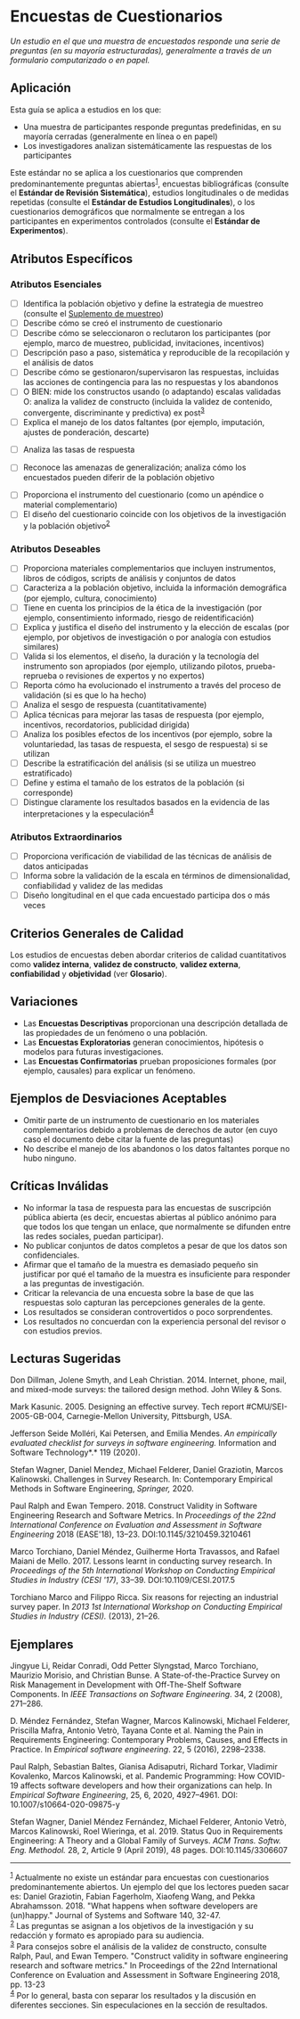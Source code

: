 # Encuestas de Cuestionarios 
<standard name="Questionnaire Surveys">

*Un estudio en el que una muestra de encuestados responde una serie de preguntas (en su mayoría estructuradas), generalmente a través de un formulario computarizado o en papel.*

## Aplicación

Esta guía se aplica a estudios en los que:

- Una muestra de participantes responde preguntas predefinidas, en su mayoría cerradas (generalmente en línea o en papel)
- Los investigadores analizan sistemáticamente las respuestas de los participantes  


Este estándar no se aplica a los cuestionarios que comprenden predominantemente preguntas abiertas<sup>[1](#myfootnote1)</sup>, encuestas bibliográficas (consulte el **Estándar de Revisión Sistemática**), estudios longitudinales o de medidas repetidas (consulte el **Estándar de Estudios Longitudinales**), o los cuestionarios demográficos que normalmente se entregan a los participantes en experimentos controlados (consulte el **Estándar de Experimentos**).


## Atributos Específicos

### Atributos Esenciales
<checklist name="Essential">

<intro>

<method>

- [ ]   Identifica la población objetivo y define la estrategia de muestreo (consulte el [Suplemento de muestreo](https://github.com/acmsigsoft/EmpiricalStandards/blob/master/Supplements/Sampling.md))
- [ ]  Describe cómo se creó el instrumento de cuestionario
- [ ]  Describe cómo se seleccionaron o reclutaron los participantes (por ejemplo, marco de muestreo, publicidad, invitaciones, incentivos)
- [ ]  Descripción paso a paso, sistemática y reproducible de la recopilación y el análisis de datos
- [ ]  Describe cómo se gestionaron/supervisaron las respuestas, incluidas las acciones de contingencia para las no respuestas y los abandonos
- [ ]  O BIEN: mide los constructos usando (o adaptando) escalas validadas
       O: analiza la validez de constructo (incluida la validez de contenido, convergente, discriminante y predictiva) ex post<sup>[3](#myfootnote3)</sup>
- [ ]  Explica el manejo de los datos faltantes (por ejemplo, imputación, ajustes de ponderación, descarte)

<results>

- [ ]	Analiza las tasas de respuesta

<discussion>

- [ ]	Reconoce las amenazas de generalización; analiza cómo los encuestados pueden diferir de la población objetivo

<other>	
	
- [ ]	Proporciona el instrumento del cuestionario (como un apéndice o material complementario) 	
- [ ]	El diseño del cuestionario coincide con los objetivos de la investigación y la población objetivo<sup>[2](#myfootnote2)</sup>
	
</checklist>
     
### Atributos Deseables 	
<checklist name="Desirable">

- [ ]	Proporciona materiales complementarios que incluyen instrumentos, libros de códigos, scripts de análisis y conjuntos de datos
- [ ]	Caracteriza a la población objetivo, incluida la información demográfica (por ejemplo, cultura, conocimiento)
- [ ]	Tiene en cuenta los principios de la ética de la investigación (por ejemplo, consentimiento informado, riesgo de reidentificación)
- [ ]	Explica y justifica el diseño del instrumento y la elección de escalas (por ejemplo, por objetivos de investigación o por analogía con estudios similares)
- [ ]	Valida si los elementos, el diseño, la duración y la tecnología del instrumento son apropiados (por ejemplo, utilizando pilotos, prueba-reprueba o revisiones de expertos y no expertos)
- [ ]	Reporta cómo ha evolucionado el instrumento a través del proceso de validación (si es que lo ha hecho)
- [ ]	Analiza el sesgo de respuesta (cuantitativamente)
- [ ]	Aplica técnicas para mejorar las tasas de respuesta (por ejemplo, incentivos, recordatorios, publicidad dirigida)
- [ ]	Analiza los posibles efectos de los incentivos (por ejemplo, sobre la voluntariedad, las tasas de respuesta, el sesgo de respuesta) si se utilizan
- [ ]	Describe la estratificación del análisis (si se utiliza un muestreo estratificado)
- [ ]	Define y estima el tamaño de los estratos de la población (si corresponde)
- [ ]	Distingue claramente los resultados basados en la evidencia de las interpretaciones y la especulación<sup>[4](#myfootnote4)</sup>
 </checklist>
     
### Atributos Extraordinarios	
<checklist name="Extraordinary">

- [ ]	Proporciona verificación de viabilidad de las técnicas de análisis de datos anticipadas
- [ ]	Informa sobre la validación de la escala en términos de dimensionalidad, confiabilidad y validez de las medidas
- [ ]   Diseño longitudinal en el que cada encuestado participa dos o más veces	
</checklist>

## Criterios Generales de Calidad

Los estudios de encuestas deben abordar criterios de calidad cuantitativos como **validez interna**, **validez de constructo**, **validez externa**, **confiabilidad** y **objetividad** (ver **Glosario**).

## Variaciones 

-   Las **Encuestas Descriptivas** proporcionan una descripción detallada de las propiedades de un fenómeno o una población.
-   Las **Encuestas Exploratorias** generan conocimientos, hipótesis o modelos para futuras investigaciones.
-   Las **Encuestas Confirmatorias** prueban proposiciones formales (por ejemplo, causales) para explicar un fenómeno.

## Ejemplos de Desviaciones Aceptables
- Omitir parte de un instrumento de cuestionario en los materiales complementarios debido a problemas de derechos de autor (en cuyo caso el documento debe citar la fuente de las preguntas)
- No describe el manejo de los abandonos o los datos faltantes porque no hubo ninguno.

## Críticas Inválidas

-   No informar la tasa de respuesta para las encuestas de suscripción pública abierta (es decir, encuestas abiertas al público anónimo para que todos los que tengan un enlace, que normalmente se difunden entre las redes sociales, puedan participar).
-   No publicar conjuntos de datos completos a pesar de que los datos son confidenciales.
-   Afirmar que el tamaño de la muestra es demasiado pequeño sin justificar por qué el tamaño de la muestra es insuficiente para responder a las preguntas de investigación.
-   Criticar la relevancia de una encuesta sobre la base de que las respuestas solo capturan las percepciones generales de la gente.
-   Los resultados se consideran controvertidos o poco sorprendentes.
-   Los resultados no concuerdan con la experiencia personal del revisor o con estudios previos.

## Lecturas Sugeridas

Don Dillman, Jolene Smyth, and Leah Christian. 2014. Internet, phone,
mail, and mixed-mode surveys: the tailored design method. John Wiley &
Sons.

Mark Kasunic. 2005. Designing an effective survey. Tech report
\#CMU/SEI-2005-GB-004, Carnegie-Mellon University, Pittsburgh, USA.

Jefferson Seide Molléri, Kai Petersen, and Emilia Mendes. *An
empirically evaluated checklist for surveys in software engineering.*
Information and Software Technology*.* 119 (2020).

Stefan Wagner, Daniel Mendez, Michael Felderer, Daniel Graziotin, Marcos
Kalinowski. Challenges in Survey Research. In: Contemporary Empirical
Methods in Software Engineering, *Springer,* 2020.

Paul Ralph and Ewan Tempero. 2018. Construct Validity in Software
Engineering Research and Software Metrics. In *Proceedings of the 22nd
International Conference on Evaluation and Assessment in Software
Engineering* 2018 (EASE'18), 13–23. DOI:10.1145/3210459.3210461

Marco Torchiano, Daniel Méndez, Guilherme Horta Travassos, and Rafael
Maiani de Mello. 2017. Lessons learnt in conducting survey research. In
*Proceedings of the 5th International Workshop on Conducting Empirical
Studies in Industry (CESI '17)*, 33–39. DOI:10.1109/CESI.2017.5

Torchiano Marco and Filippo Ricca. Six reasons for rejecting an
industrial survey paper. In *2013 1st International Workshop on
Conducting Empirical Studies in Industry (CESI).* (2013), 21–26.

## Ejemplares 

Jingyue Li, Reidar Conradi, Odd Petter Slyngstad, Marco Torchiano,
Maurizio Morisio, and Christian Bunse. A State-of-the-Practice Survey on
Risk Management in Development with Off-The-Shelf Software Components.
In *IEEE Transactions on Software Engineering*. 34, 2 (2008), 271–286.

D. Méndez Fernández, Stefan Wagner, Marcos Kalinowski, Michael Felderer,
Priscilla Mafra, Antonio Vetrò, Tayana Conte et al. Naming the Pain in
Requirements Engineering: Contemporary Problems, Causes, and Effects in
Practice. In *Empirical software engineering*. 22, 5 (2016), 2298–2338.

Paul Ralph, Sebastian Baltes, Gianisa Adisaputri, Richard Torkar,
Vladimir Kovalenko, Marcos Kalinowski, et al. Pandemic Programming: How
COVID-19 affects software developers and how their organizations can
help. In *Empirical Software Engineering*, 25, 6, 2020, 4927–4961. DOI:
10.1007/s10664-020-09875-y

Stefan Wagner, Daniel Méndez Fernández, Michael Felderer, Antonio Vetrò,
Marcos Kalinowski, Roel Wieringa, et al. 2019. Status Quo in
Requirements Engineering: A Theory and a Global Family of Surveys. *ACM
Trans. Softw. Eng. Methodol.* 28, 2, Article 9 (April 2019), 48 pages.
DOI:10.1145/3306607

---
<footnote><sup>[1](#myfootnote1)</sup> Actualmente no existe un estándar para encuestas con cuestionarios predominantemente abiertos. Un ejemplo del que los lectores pueden sacar es: Daniel Graziotin, Fabian Fagerholm, Xiaofeng Wang, and Pekka Abrahamsson. 2018. "What happens when software developers are (un)happy." Journal of Systems and Software 140, 32-47.</footnote><br>
<footnote><sup>[2](#myfootnote2)</sup> Las preguntas se asignan a los objetivos de la investigación y su redacción y formato es apropiado para su audiencia.</footnote><br>
<footnote><sup>[3](#myfootnote3)</sup> Para consejos sobre el análisis de la validez de constructo, consulte Ralph, Paul, and Ewan Tempero. "Construct validity in software engineering research and software metrics." In Proceedings of the 22nd International Conference on Evaluation and Assessment in Software Engineering 2018, pp. 13-23</footnote><br>
<footnote><sup>[4](#myfootnote4)</sup> Por lo general, basta con separar los resultados y la discusión en diferentes secciones. Sin especulaciones en la sección de resultados.</footnote><br>
</standard>
